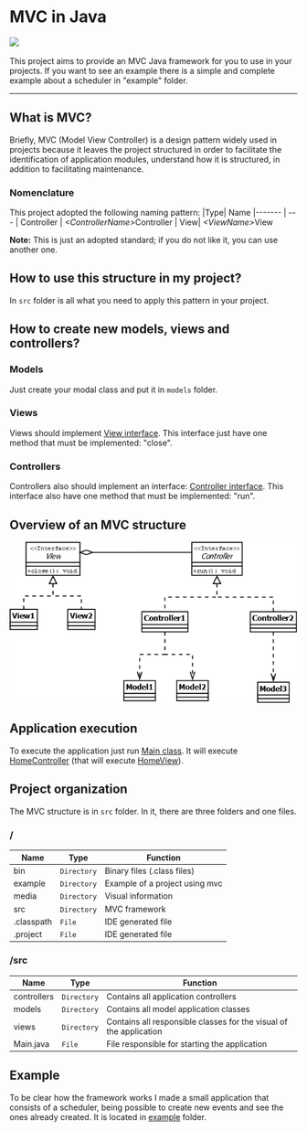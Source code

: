 # MVC in Java
![](https://github.com/williamniemiec/MVC-in-Java/tree/master/media/logo/mvc-in-java_logo.png)

This project aims to provide an MVC Java framework for you to use in your projects. If you want to see an example there is a simple and complete example about a scheduler in "example" folder.

<hr />

## What is MVC?
Briefly, MVC (Model View Controller) is a design pattern widely used in projects because it leaves the project structured in order to facilitate the identification of application modules, understand how it is structured, in addition to facilitating maintenance.

### Nomenclature
This project adopted the following naming pattern:
|Type| Name
|------- | --- 
| Controller | <i>&lt;ControllerName&gt;</i>Controller
| View| <i>&lt;ViewName&gt;</i>View


<b>Note:</b> This is just an adopted standard; if you do not like it, you can use another one.

## How to use this structure in my project?
In `src` folder is all what you need to apply this pattern in your project. 

## How to create new models, views and controllers?

### Models
Just create your modal class and put it in `models` folder.
### Views
Views should implement [View interface](https://github.com/williamniemiec/MVC-in-Java/blob/master/src/views/View.java). This interface just have one method that must be implemented: "close".
### Controllers
Controllers also should implement an interface: [Controller interface](https://github.com/williamniemiec/MVC-in-Java/blob/master/src/controllers/Controller.java). This interface also have one method that must be implemented: "run".

## Overview of an MVC structure
![](https://github.com/williamniemiec/MVC-in-Java/blob/master/media/uml/uml.png)

## Application execution
To execute the application just run [Main class](https://github.com/williamniemiec/MVC-in-Java/blob/master/src/Main.java). It will execute [HomeController](https://github.com/williamniemiec/MVC-in-Java/blob/master/src/controllers/HomeController.java) (that will execute [HomeView](https://github.com/williamniemiec/MVC-in-Java/blob/master/src/views/HomeView.java)).

## Project organization
The MVC structure is in `src` folder. In it, there are three folders and one files.

### /
|Name| Type| Function
|------- | --- | ----
| bin| `Directory`| Binary files (&#46;class files)
| example| `Directory`| Example of a project using mvc
| media| `Directory`| Visual information
| src| `Directory`| MVC framework
| &#46;classpath | `File`| IDE generated file
| &#46;project| `File`| IDE generated file


### /src
|Name| Type| Function
|------- | --- | ----
| controllers | `Directory`| Contains all application controllers
| models | `Directory`| Contains all model application classes
| views | `Directory`| Contains all responsible classes for the visual of the application
| Main&#46;java | `File`| File responsible for starting the application

## Example
To be clear how the framework works I made a small application that consists of a scheduler, being possible to create new events and see the ones already created. It is located in [example](https://github.com/williamniemiec/MVC-in-Java/tree/master/example) folder.
